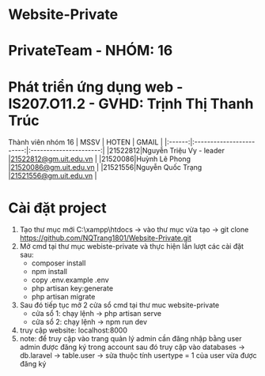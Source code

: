 # Website-Private
# PrivateTeam - NHÓM: 16
# Phát triển ứng dụng web - IS207.O11.2 - GVHD: Trịnh Thị Thanh Trúc
Thành viên nhóm 16 
|  MSSV  |          HOTEN           |          GMAIL         |
|:------:|:------------------------:|:----------------------:|
|21522812|Nguyễn Triệu Vy - leader  |21522812@gm.uit.edu.vn  |
|21520086|Huỳnh Lê Phong            |21520086@gm.uit.edu.vn  |
|21521556|Nguyễn Quốc Trạng         |21521556@gm.uit.edu.vn  |

# Cài đặt project
1. Tạo thư mục mới C:\xampp\htdocs -> vào thư mục vừa tạo -> git clone https://github.com/NQTrang1801/Website-Private.git
2. Mở cmd tại thư mục webiste-private và thực hiện lần lượt các cài đặt sau:
    + composer install
    + npm install
    + copy .env.example .env
    + php artisan key:generate
    + php artisan migrate
3. Sau đó tiếp tục mở 2 cửa sổ cmd tại thư muc website-private
   + cửa sổ 1: chạy lệnh -> php artisan serve
   + cửa sổ 2: chạy lệnh -> npm run dev
4. truy cập website: localhost:8000
5. note: để truy cập vào trang quản lý admin cần đăng nhập bằng user admin được đăng ký trong account sau đó truy cập vào databases -> db.laravel -> table.user -> sửa thuộc tính usertype = 1 của user vừa được đăng ký
